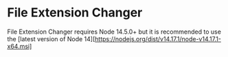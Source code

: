 # File Extension Changer
File Extension Changer requires Node 14.5.0+ but it is recommended to use the [latest version of Node 14][https://nodejs.org/dist/v14.17.1/node-v14.17.1-x64.msi]
